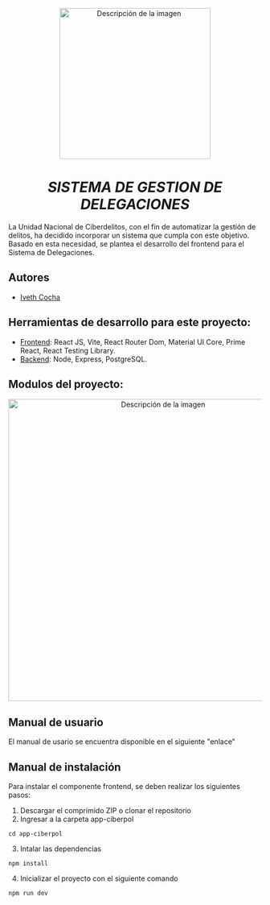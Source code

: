 <p align="center">
  <img src="https://github.com/user-attachments/assets/db6ec1f1-d33e-4c88-a7c7-10f350ea5ae3" alt="Descripción de la imagen" width="300">
</p>

<h1 align="center"><em><strong>SISTEMA DE GESTION DE DELEGACIONES</strong></em></h1>



La Unidad Nacional de Ciberdelitos, con el fin de automatizar la gestión de delitos, ha
decidido incorporar un sistema que cumpla con este objetivo. Basado en esta necesidad,
se plantea el desarrollo del frontend para el Sistema de Delegaciones.

## Autores
- [Iveth Cocha](https://github.com/iveth-cocha)
## Herramientas de desarrollo para este proyecto:
- [Frontend](https://github.com/iveth-cocha/Front): React JS, Vite, React Router Dom, Material UI Core, Prime React, React Testing Library.
- [Backend](https://github.com/iveth-cocha/Back): Node, Express, PostgreSQL.
## Modulos del proyecto:
<p align="center">
  <img src="https://github.com/user-attachments/assets/cb45c8a8-df4d-409e-a372-33e4a026999a" alt="Descripción de la imagen" width="600">
</p>

## Manual de usuario
El manual de usario se encuentra disponible en el siguiente "enlace" 

## Manual de instalación
Para instalar el componente frontend, se deben realizar los siguientes pasos:

1. Descargar el comprimido ZIP o clonar el repositorio 
2. Ingresar a la carpeta app-ciberpol
 ```
cd app-ciberpol
```
3. Intalar las dependencias
  ```
npm install
```
4. Inicializar el proyecto con el siguiente comando
  ```
npm run dev
```







